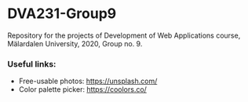 # DVA231-Group9
Repository for the projects of Development of Web Applications course, Mälardalen University, 2020, Group no. 9. 

### Useful links:  
- Free-usable photos: https://unsplash.com/
- Color palette picker: https://coolors.co/
